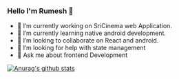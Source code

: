 ### Hello I'm Rumesh 👋

- 🔭 I’m currently working on SriCinema web Application.
- 🌱 I’m currently learning native android development.
- 👯 I’m looking to collaborate on React and android.
- 🤔 I’m looking for help with state management
- 💬 Ask me about frontend Development


[![Anurag's github stats](https://github-readme-stats.vercel.app/api?username=rumesh-tharindu)](https://github.com/anuraghazra/github-readme-stats)
